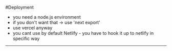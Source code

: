 #Deployment

- you need a node.js environment
- if you don't want that -> use 'next export'
- use vercel anyway
- you cant use by default Netlify - you have to hook it up to netlify in specific way
-----
